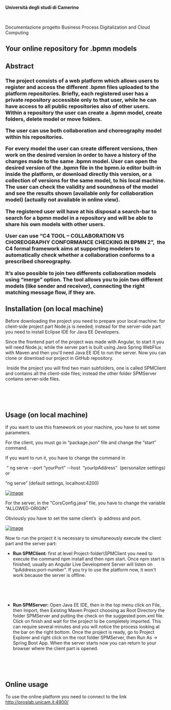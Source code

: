 
<p><strong>Universit&agrave; degli studi di Camerino</strong></p>
<p>&nbsp;</p>

<p>Documentazione progetto Business Process Digitalization and Cloud Computing</p>

<h2>Your online repository for .bpmn models<h2>
<strong>Abstract</strong>
  <h3>
<p>The project consists of a web platform which allows users to register and access the different .bpmn files uploaded to the platform repositories. Briefly, each registered user has a private repository accessible only to that user, while he can have access to all public repositories also of other users. Within a repository the user can create a .bpmn model, create folders, delete model or move folders.</p>
<p>The user can use both collaboration and choreography model within his repositories.</p>
<p>For every model the user can create different versions, then work on the desired version in order to have a history of the changes made to the same .bpmn model. User can open the desired version of the .bpmn file in the bpmn.io editor built-in inside the platform, or download directly this version, or a collection of versions for the same model, to his local machine. The user can check the validity and soundness of the model and see the results shown (available only for collaboration model) (actually not available in online view).</p>
<p>The registered user will have at his disposal a search-bar to search for a bpmn model in a repository and will be able to share his own models with other users.</p>
<p>User can use &ldquo;C4 TOOL &ndash; COLLABORATION VS CHOREOGRAPHY CONFORMANCE CHECKING IN BPMN 2&rdquo;, <strong>&nbsp;</strong>the C4 formal framework aims at supporting modelers to automatically check whether a collaboration conforms to a prescribed choreography.</p>
<p>It&rsquo;s also possible to join two differents collaboration models using &ldquo;merge&rdquo; option. The tool allows you to join two different models (like sender and receiver), connecting the right&nbsp; matching message flow, if they are.</p>

<h2><strong>Installation (on local machine)</strong></h2>
<p>Before downloading the project you need to prepare your local machine: for client-side project part Node.js is needed; instead for the server-side part you need to install Eclipse IDE for Java EE Developers.</p>
<p>Since the frontend part of the project was made with Angular, to start it you will need Node.js; while the server part is built using Java Spring WebFlux with Maven and then you'll need Java EE IDE to run the server. Now you can clone or download our project in GitHub repository.</p>
<p>&nbsp;Inside the project you will find two main subfolders, one is called SPMClient and contains all the client-side files; instead the other folder SPMServer contains server-side files.</p>
</h3>
<p>&nbsp;</p>
<p>&nbsp;</p>
<h2><strong>Usage (on local machine)</strong></h2>
<p>If you want to use this framework on your machine, you have to set some parameters.</p>
<p>For the client, you must go in &ldquo;package.json&rdquo; file and change the &ldquo;start&rdquo; command.</p>
<p>If you want to run it, you have to change the command in</p>
<p>&nbsp;&ldquo; ng serve --port &ldquo;yourPort&rdquo; --host&nbsp; &ldquo;yourIpAddress&rdquo;&nbsp; (personalize settings) or</p>
<p>&ldquo;ng serve&rdquo; (default settings, localhost:4200)</p>

<a href="https://ibb.co/kJQynKj"><img src="https://i.ibb.co/YXpW92m/image.png" alt="image" border="0"></a><br/>
<p>For the server, in the &ldquo;CorsConfig.java&rdquo; file, you have to change the variable &ldquo;ALLOWED-ORIGIN&rdquo;.</p>
<p>Obviously you have to set the same client&rsquo;s&nbsp; ip address and port.</p>

<a href="https://ibb.co/3zFLxDd"><img src="https://i.ibb.co/zJ203yx/image.png" alt="image" border="0"></a><br/>

<p>Now to run the project it is necessary to simultaneously execute the client part and the server part:</p>
<ul>
<li><strong>Run SPMClient:</strong> first at level Project-folder\SPMClient you need to execute the command npm install and then npm start. Once npm start is finished, usually an Angular Live Development Server will listen on &ldquo;ipAddress:port-number&rdquo;. If you try to use the platform now, it won't work because the server is offline.</li>
</ul>
<p>&nbsp;</p>
<p>&nbsp;</p>
<ul>
<li><strong>Run SPMServer:</strong> Open Java EE IDE, then in the top menu click on File, then Import, then Existing Maven Project choosing as Root Directory the folder SPMServer and putting the check on the suggested pom.xml file. Click on finish and wait for the project to be completely imported. This can require several minutes and you will notice the process looking at the bar on the right bottom. Once the project is ready, go to Project Explorer and right click on the root folder SPMServer, then Run As -&gt; Spring Boot App. When the server starts now you can return to your browser where the client part is opened.</li>
</ul>
<p>&nbsp;</p>
<p>&nbsp;</p>
<h2><strong>Online usage </strong></h2>
<p>To use the online platform you need to connect to the link <a href="http://proslab.unicam.it:4900/login">http://proslab.unicam.it:4900/</a></p>
<p>&nbsp;</p>
<p>&nbsp;</p>
<p>&nbsp;</p>
<p>&nbsp;</p>
<p>&nbsp;</p>
<p>&nbsp;</p>
<p>&nbsp;</p>
<h2><strong>&nbsp;</strong></h2>

